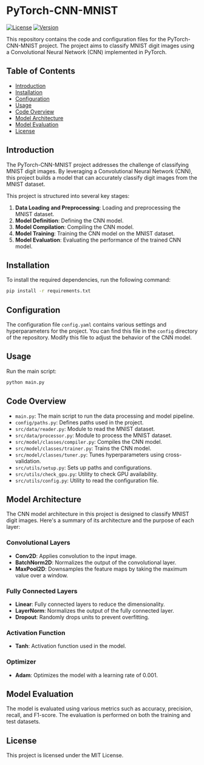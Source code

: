 # PyTorch-CNN-MNIST

[![License](https://img.shields.io/badge/license-MIT-blue.svg)](LICENSE)
[![Version](https://img.shields.io/badge/version-1.0.0-brightgreen.svg)](https://github.com/yourusername/PyTorch-CNN-MNIST/releases)

This repository contains the code and configuration files for the PyTorch-CNN-MNIST project. The project aims to classify MNIST digit images using a Convolutional Neural Network (CNN) implemented in PyTorch.

## Table of Contents

- [Introduction](#introduction)
- [Installation](#installation)
- [Configuration](#configuration)
- [Usage](#usage)
- [Code Overview](#code-overview)
- [Model Architecture](#model-architecture)
- [Model Evaluation](#model-evaluation)
- [License](#license)

## Introduction

The PyTorch-CNN-MNIST project addresses the challenge of classifying MNIST digit images. By leveraging a Convolutional Neural Network (CNN), this project builds a model that can accurately classify digit images from the MNIST dataset.

This project is structured into several key stages:

1. **Data Loading and Preprocessing**: Loading and preprocessing the MNIST dataset.
2. **Model Definition**: Defining the CNN model.
3. **Model Compilation**: Compiling the CNN model.
4. **Model Training**: Training the CNN model on the MNIST dataset.
5. **Model Evaluation**: Evaluating the performance of the trained CNN model.

## Installation

To install the required dependencies, run the following command:

```bash
pip install -r requirements.txt
```

## Configuration

The configuration file `config.yaml` contains various settings and hyperparameters for the project. You can find this file in the `config` directory of the repository. Modify this file to adjust the behavior of the CNN model.

## Usage

Run the main script:

```bash
python main.py
```

## Code Overview

- `main.py`: The main script to run the data processing and model pipeline.
- `config/paths.py`: Defines paths used in the project.
- `src/data/reader.py`: Module to read the MNIST dataset.
- `src/data/processor.py`: Module to process the MNIST dataset.
- `src/model/classes/compiler.py`: Compiles the CNN model.
- `src/model/classes/trainer.py`: Trains the CNN model.
- `src/model/classes/tuner.py`: Tunes hyperparameters using cross-validation.
- `src/utils/setup.py`: Sets up paths and configurations.
- `src/utils/check_gpu.py`: Utility to check GPU availability.
- `src/utils/config.py`: Utility to read the configuration file.

## Model Architecture

The CNN model architecture in this project is designed to classify MNIST digit images. Here's a summary of its architecture and the purpose of each layer:

### Convolutional Layers

- **Conv2D**: Applies convolution to the input image.
- **BatchNorm2D**: Normalizes the output of the convolutional layer.
- **MaxPool2D**: Downsamples the feature maps by taking the maximum value over a window.

### Fully Connected Layers

- **Linear**: Fully connected layers to reduce the dimensionality.
- **LayerNorm**: Normalizes the output of the fully connected layer.
- **Dropout**: Randomly drops units to prevent overfitting.

### Activation Function

- **Tanh**: Activation function used in the model.

### Optimizer

- **Adam**: Optimizes the model with a learning rate of 0.001.

## Model Evaluation

The model is evaluated using various metrics such as accuracy, precision, recall, and F1-score. The evaluation is performed on both the training and test datasets.

## License

This project is licensed under the MIT License.